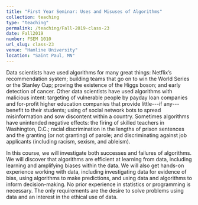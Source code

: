 ```yaml
---
title: "First Year Seminar: Uses and Misuses of Algorithms"
collection: teaching
type: "teaching"
permalink: /teaching/Fall-2019-class-23
date: Fall2019
number: FSEM 1010
url_slug: class-23
venue: "Hamline University"
location: "Saint Paul, MN"
---
```


Data scientists have used algorithms for many great things: Netflix’s recommendation system; building teams that go on to win the World Series or the Stanley Cup; proving the existence of the Higgs boson; and early detection of cancer. Other data scientists have used algorithms with malicious intent: targeting of vulnerable people by payday loan companies and for-profit higher education companies that provide little---if any---benefit to their students; using of social network bots to spread misinformation and sow discontent within a country. Sometimes algorithms have unintended negative effects: the firing of skilled teachers in Washington, D.C.; racial discrimination in the lengths of prison sentences and the granting (or not granting) of parole; and discriminating against job applicants (including racism, sexism, and ableism).

In this course, we will investigate both successes and failures of algorithms. We will discover that algorithms are efficient at learning from data, including learning and amplifying biases within the data. We will also get hands-on experience working with data, including investigating data for evidence of bias, using algorithms to make predictions, and using data and algorithms to inform decision-making. No prior experience in statistics or programming is necessary. The only requirements are the desire to solve problems using data and an interest in the ethical use of data.
